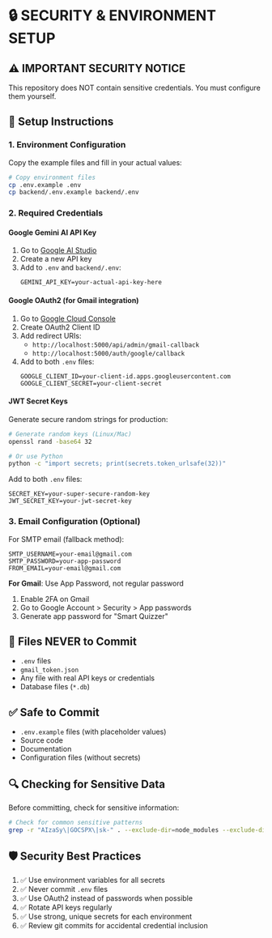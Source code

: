 # 🔒 SECURITY & ENVIRONMENT SETUP

## ⚠️ IMPORTANT SECURITY NOTICE
This repository does NOT contain sensitive credentials. You must configure them yourself.

## 🔧 Setup Instructions

### 1. Environment Configuration
Copy the example files and fill in your actual values:

```bash
# Copy environment files
cp .env.example .env
cp backend/.env.example backend/.env
```

### 2. Required Credentials

#### Google Gemini AI API Key
1. Go to [Google AI Studio](https://makersuite.google.com/app/apikey)
2. Create a new API key
3. Add to `.env` and `backend/.env`:
   ```
   GEMINI_API_KEY=your-actual-api-key-here
   ```

#### Google OAuth2 (for Gmail integration)
1. Go to [Google Cloud Console](https://console.cloud.google.com/apis/credentials)
2. Create OAuth2 Client ID
3. Add redirect URIs:
   - `http://localhost:5000/api/admin/gmail-callback`
   - `http://localhost:5000/auth/google/callback`
4. Add to both `.env` files:
   ```
   GOOGLE_CLIENT_ID=your-client-id.apps.googleusercontent.com
   GOOGLE_CLIENT_SECRET=your-client-secret
   ```

#### JWT Secret Keys
Generate secure random strings for production:
```bash
# Generate random keys (Linux/Mac)
openssl rand -base64 32

# Or use Python
python -c "import secrets; print(secrets.token_urlsafe(32))"
```

Add to both `.env` files:
```
SECRET_KEY=your-super-secure-random-key
JWT_SECRET_KEY=your-jwt-secret-key
```

### 3. Email Configuration (Optional)
For SMTP email (fallback method):
```
SMTP_USERNAME=your-email@gmail.com
SMTP_PASSWORD=your-app-password
FROM_EMAIL=your-email@gmail.com
```

**For Gmail**: Use App Password, not regular password
1. Enable 2FA on Gmail
2. Go to Google Account > Security > App passwords  
3. Generate app password for "Smart Quizzer"

## 🚫 Files NEVER to Commit
- `.env` files
- `gmail_token.json`
- Any file with real API keys or credentials
- Database files (`*.db`)

## ✅ Safe to Commit
- `.env.example` files (with placeholder values)
- Source code
- Documentation
- Configuration files (without secrets)

## 🔍 Checking for Sensitive Data
Before committing, check for sensitive information:
```bash
# Check for common sensitive patterns
grep -r "AIzaSy\|GOCSPX\|sk-" . --exclude-dir=node_modules --exclude-dir=.git
```

## 🛡️ Security Best Practices
1. ✅ Use environment variables for all secrets
2. ✅ Never commit `.env` files
3. ✅ Use OAuth2 instead of passwords when possible
4. ✅ Rotate API keys regularly
5. ✅ Use strong, unique secrets for each environment
6. ✅ Review git commits for accidental credential inclusion